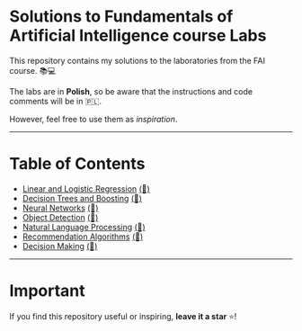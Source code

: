 # Solutions to Fundamentals of Artificial Intelligence course Labs

This repository contains my solutions to the laboratories from the FAI course. 📚💻

The labs are in **Polish**, so be aware that the instructions and code comments will be in 🇵🇱.

However, feel free to use them as _inspiration_.

---

# Table of Contents

* [Linear and Logistic Regression](lab1/Readme.md)  [(📓)](lab1/lab_1.ipynb)
* [Decision Trees and Boosting](lab2/Readme.md)  [(📓)](lab2/lab_2.ipynb)
* [Neural Networks](lab3/Readme.md)  [(📓)](lab3/lab_3.ipynb)
* [Object Detection](lab4/Readme.md)  [(📓)](lab4/lab_4.ipynb)
* [Natural Language Processing](lab5/Readme.md)  [(📓)](lab5/lab_5.ipynb)
* [Recommendation Algorithms](lab6/Readme.md)  [(📓)](lab6/lab_6.ipynb)
* [Decision Making](lab7/Readme.md)  [(📓)](lab7/lab_7.ipynb)

---

# Important

If you find this repository useful or inspiring, **leave it a star** ⭐!
